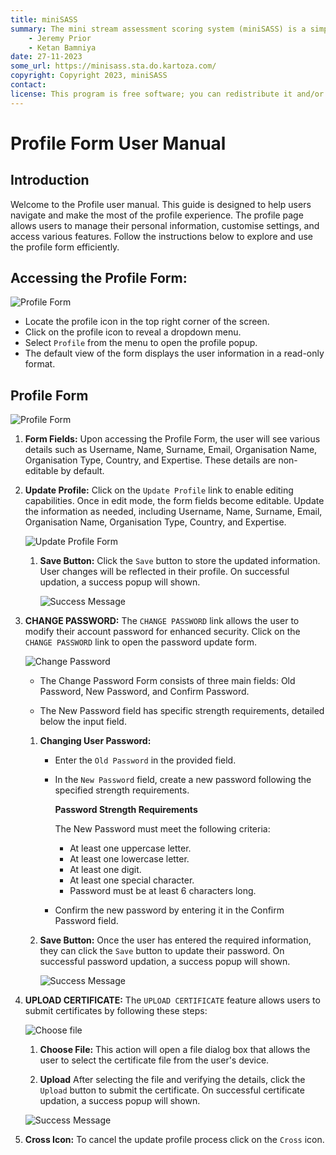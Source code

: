 ```yaml
---
title: miniSASS
summary: The mini stream assessment scoring system (miniSASS) is a simple and accessible citizen science tool for monitoring the water quality and health of stream and river systems. You collect a sample of aquatic macroinvertebrates (small, but large enough to see animals with no internal skeletons) from a site in a stream or river. The community of these aquatic macroinvertebrates present then tells you about the water quality and health of the stream or river based on the concept that different groups of aquatic macroinvertebrates have different tolerances and sensitivities to disturbance and pollution.
    - Jeremy Prior
    - Ketan Bamniya
date: 27-11-2023
some_url: https://minisass.sta.do.kartoza.com/
copyright: Copyright 2023, miniSASS
contact:
license: This program is free software; you can redistribute it and/or modify it under the terms of the GNU Affero General Public License as published by the Free Software Foundation; either version 3 of the License, or (at your option) any later version.
---
```


# Profile Form User Manual

## Introduction

Welcome to the Profile user manual. This guide is designed to help users navigate and make the most of the profile experience. The profile page allows users to manage their personal information, customise settings, and access various features. Follow the instructions below to explore and use the profile form efficiently.

## Accessing the Profile Form:

![Profile Form](./img/user-profile-1.png)

- Locate the profile icon in the top right corner of the screen.
- Click on the profile icon to reveal a dropdown menu.
- Select `Profile` from the menu to open the profile popup.
- The default view of the form displays the user information in a read-only format.

## Profile Form

![Profile Form](./img/user-profile-2.png)

1. **Form Fields:** Upon accessing the Profile Form, the user will see various details such as Username, Name, Surname, Email, Organisation Name, Organisation Type, Country, and Expertise. These details are non-editable by default.

2. **Update Profile:** Click on the `Update Profile` link to enable editing capabilities. Once in edit mode, the form fields become editable. Update the information as needed, including Username, Name, Surname, Email, Organisation Name, Organisation Type, Country, and Expertise.

    ![Update Profile Form](./img/user-profile-3.png)

    1. **Save Button:** Click the `Save` button to store the updated information. User changes will be reflected in their profile. On successful updation, a success popup will shown.

        ![Success Message](./img/user-profile-4.png)

3. **CHANGE PASSWORD:** The `CHANGE PASSWORD` link allows the user to modify their account password for enhanced security. Click on the `CHANGE PASSWORD` link to open the password update form.

    ![Change Password](./img/user-profile-5.png)

    - The Change Password Form consists of three main fields: Old Password, New Password, and Confirm Password.

    - The New Password field has specific strength requirements, detailed below the input field.

    1. **Changing User Password:**

        - Enter the `Old Password` in the provided field.

        - In the `New Password` field, create a new password following the specified strength requirements.

            **Password Strength Requirements**

            The New Password must meet the following criteria:

            * At least one uppercase letter.
            * At least one lowercase letter.
            * At least one digit.
            * At least one special character.
            * Password must be at least 6 characters long.

        - Confirm the new password by entering it in the Confirm Password field.

    2. **Save Button:** Once the user has entered the required information, they can click the `Save` button to update their password. On successful password updation, a success popup will shown.

        ![Success Message](./img/user-profile-6.png)

4. **UPLOAD CERTIFICATE:** The `UPLOAD CERTIFICATE` feature allows users to submit certificates by following these steps:

    ![Choose file](./img/user-profile-7.png)

    1. **Choose File:** This action will open a file dialog box that allows the user to select the certificate file from the user's device.

    2. **Upload** After selecting the file and verifying the details, click the `Upload` button to submit the certificate. On successful certificate updation, a success popup will shown.

    ![Success Message](./img/user-profile-8.png)

5. **Cross Icon:** To cancel the update profile process click on the `Cross` icon.
